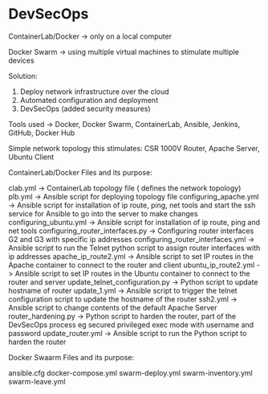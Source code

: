 # DevSecOps

ContainerLab/Docker -> only on a local computer

Docker Swarm -> using multiple virtual machines to stimulate multiple devices

Solution:
1. Deploy network infrastructure over the cloud
2. Automated configuration and deployment
3. DevSecOps (added security measures)

Tools used -> Docker, Docker Swarm, ContainerLab, Ansible, Jenkins, GitHub, Docker Hub

Simple network topology this stimulates: CSR 1000V Router, Apache Server, Ubuntu Client


ContainerLab/Docker Files and its purpose:

clab.yml -> ContainerLab topology file ( defines the network topology)
plb.yml -> Ansible script for deploying topology file 
configuring_apache.yml -> Ansible script for installation of ip route, ping, net tools and start the ssh service for Ansible to go into the server to make changes
configuring_ubuntu.yml -> Ansible script for installation of ip route, ping and net tools
configuring_router_interfaces.py -> Configuring router interfaces G2 and G3 with specific ip addresses
configuring_router_interfaces.yml -> Ansible script to run the Telnet python script to assign router interfaces with ip addresses
apache_ip_route2.yml -> Ansible script to set IP routes in the Apache container to connect to the router and client
ubuntu_ip_route2.yml -> Ansible script to set IP routes in the Ubuntu container to connect to the router and server
update_telnet_configuration.py -> Python script to update hostname of router
update_1.yml -> Ansible script to trigger the telnet configuration script to update the hostname of the router
ssh2.yml -> Ansible script to change contents of the default Apache Server
router_hardening.py -> Python script to harden the router, part of the DevSecOps process eg secured privileged exec mode with username and password
update_router.yml -> Ansible script to run the Python script to harden the router


Docker Swaarm Files and its purpose:

ansible.cfg
docker-compose.yml
swarm-deploy.yml
swarm-inventory.yml
swarm-leave.yml

